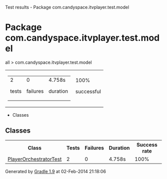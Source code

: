 Test results - Package com.candyspace.itvplayer.test.model

# Package com.candyspace.itvplayer.test.model #

all > com.candyspace.itvplayer.test.model

<table> 
 <tbody>
  <tr> 
   <td> 
    <div> 
     <table> 
      <tbody>
       <tr> 
        <td> 
         <div> 
          <div>
           2
          </div> 
          <p>tests</p> 
         </div> </td> 
        <td> 
         <div> 
          <div>
           0
          </div> 
          <p>failures</p> 
         </div> </td> 
        <td> 
         <div> 
          <div>
           4.758s
          </div> 
          <p>duration</p> 
         </div> </td> 
       </tr> 
      </tbody>
     </table> 
    </div> </td> 
   <td> 
    <div> 
     <div>
      100%
     </div> 
     <p>successful</p> 
    </div> </td> 
  </tr> 
 </tbody>
</table>

 *  Classes

## Classes ##

<table> 
 <tbody>
  <tr> 
   <th>Class</th> 
   <th>Tests</th> 
   <th>Failures</th> 
   <th>Duration</th> 
   <th>Success rate</th> 
  </tr>  
  <tr> 
   <td> <a href="com.candyspace.itvplayer.test.model.PlayerOrchestratorTest.md">PlayerOrchestratorTest</a> </td> 
   <td>2</td> 
   <td>0</td> 
   <td>4.758s</td> 
   <td>100%</td> 
  </tr> 
 </tbody>
</table>

Generated by [Gradle 1.9][] at 02-Feb-2014 21:18:06


[Gradle 1.9]: http://www.gradle.org